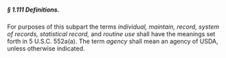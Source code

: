 ##### § 1.111 Definitions. #####

For purposes of this subpart the terms *individual, maintain, record, system of records, statistical record,* and *routine use* shall have the meanings set forth in 5 U.S.C. 552a(a). The term *agency* shall mean an agency of USDA, unless otherwise indicated.